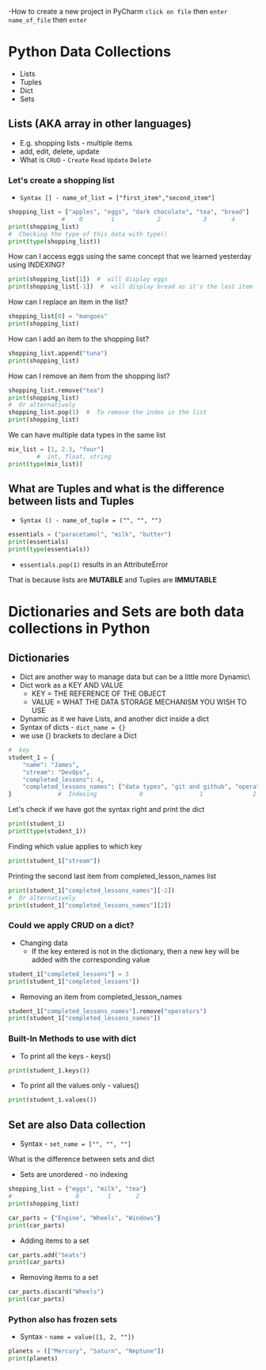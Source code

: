 -How to create a new project in PyCharm `click on file` then `enter name_of_file` then `enter`

# Python Data Collections
- Lists
- Tuples
- Dict
- Sets

## Lists (AKA array in other languages)
- E.g. shopping lists - multiple items
- add, edit, delete, update
- What is `CRUD` - `Create` `Read` `Update` `Delete`

### Let's create a shopping list
- `Syntax [] - name_of_list = ["first_item","second_item"]`

```Python
shopping_list = ["apples", "eggs", "dark chocolate", "tea", "bread"]
               #    0        1            2            3       4
print(shopping_list)
#  Checking the type of this data with type()
print(type(shopping_list))
```

How can I access eggs using the same concept that we learned yesterday using INDEXING?
```Python
print(shopping_list[1])  #  will display eggs
print(shopping_list[-1])  #  will display bread as it's the last item
```
How can I replace an item in the list?
```Python
shopping_list[0] = "mangoes"
print(shopping_list)
```
How can I add an item to the shopping list?
```Python
shopping_list.append("tuna")
print(shopping_list)
```
How can I remove an item from the shopping list?
```Python
shopping_list.remove("tea")
print(shopping_list)
#  Or alternatively
shopping_list.pop(1)  #  To remove the index in the list
print(shopping_list)
```
We can have multiple data types in the same list
```Python
mix_list = [1, 2.3, "four"]
        #  int, float, string
print(type(mix_list))
```
##  What are Tuples and what is the difference between lists and Tuples
- `Syntax () - name_of_tuple = ("", "", "")`
```Python
essentials = ("paracetamol", "milk", "butter")
print(essentials)
print(type(essentials))
```
- `essentials.pop(1)`    results in an AttributeError

That is because lists are **MUTABLE** and Tuples are **IMMUTABLE**

#  Dictionaries and Sets are both data collections in Python

##  Dictionaries

-  Dict are another way to manage data but can be a little more Dynamic\
-  Dict work as a KEY AND VALUE
    -  KEY = THE REFERENCE OF THE OBJECT
    -  VALUE = WHAT THE DATA STORAGE MECHANISM YOU WISH TO USE
-  Dynamic as it we have Lists, and another dict inside a dict
-  Syntax of dicts - `dict_name = {}`
-  we use {} brackets to declare a Dict

```Python
#  key
student_1 = {
    "name": "James",
    "stream": "DevOps",
    "completed_lessons": 4,
    "completed_lessons_names": ["data types", "git and github", "operators", "Lists and Tuples"]
}             #  Indexing            0                1              2              3
```

Let's check if we have got the syntax right and print the dict
```Python
print(student_1)
print(type(student_1))
```

Finding which value applies to which key
```Python
print(student_1["stream"])
```

Printing the second last item from completed_lesson_names list
```Python
print(student_1["completed_lessons_names"][-2])
#  Or alternatively
print(student_1["completed_lessons_names"][2])
```
### Could we apply CRUD on a dict?

- Changing data
   - If the key entered is not in the dictionary, then a new key will be added with the corresponding value
```Python
student_1["completed_lessons"] = 3
print(student_1["completed_lessons"])
```

- Removing an item from completed_lesson_names
```Python
student_1["completed_lessons_names"].remove("operators")
print(student_1["completed_lessons_names"])
```

###  Built-In Methods to use with dict
-  To print all the keys - keys()
```Python
print(student_1.keys())
```

-  To print all the values only - values()
```Python
print(student_1.values())
```

##  Set are also Data collection
-  Syntax - `set_name = ["", "", ""]`

What is the difference between sets and dict
-  Sets are unordered - no indexing
```Python
shopping_list = {"eggs", "milk", "tea"}
#                  0        1       2
print(shopping_list)

car_parts = {"Engine", "Wheels", "Windows"}
print(car_parts)
```

-  Adding items to a set
```Python
car_parts.add("Seats")
print(car_parts)
```

-  Removing items to a set
```Python
car_parts.discard("Wheels")
print(car_parts)
```

###  Python also has frozen sets
- Syntax - `name = value([1, 2, ""])`
```Python
planets = (["Mercury", "Saturn", "Neptune"])
print(planets)
```